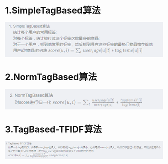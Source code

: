 # 1.SimpleTagBased算法

![SimpleTagBased算法公式](img/SimpleTagBased.png)

# 2.NormTagBased算法

![NormTagBased算法公式](img/NormTagBased.png)

# 3.TagBased-TFIDF算法

![TagBased-TFIDF算法公式](img/TagBased-TFIDF.png)
